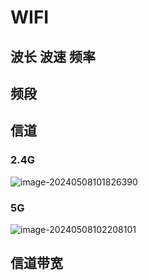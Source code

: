 # WIFI

## 波长 波速 频率

## 频段

## 信道

### 2.4G

![image-20240508101826390](C:\Users\86153\AppData\Roaming\Typora\typora-user-images\image-20240508101826390.png)

### 5G

![image-20240508102208101](C:\Users\86153\AppData\Roaming\Typora\typora-user-images\image-20240508102208101.png)

## 信道带宽





